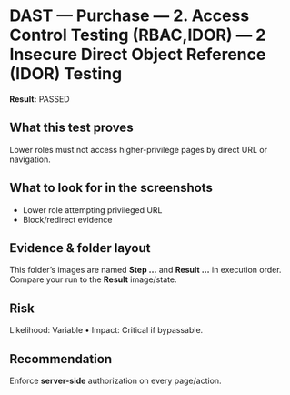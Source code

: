 ﻿# DAST — Purchase — 2. Access Control Testing (RBAC,IDOR) — 2 Insecure Direct Object Reference (IDOR) Testing

**Result:** PASSED

## What this test proves

Lower roles must not access higher-privilege pages by direct URL or navigation.

## What to look for in the screenshots

- Lower role attempting privileged URL
- Block/redirect evidence

## Evidence & folder layout

This folder’s images are named **Step …** and **Result …** in execution order. Compare your run to the **Result** image/state.

## Risk

Likelihood: Variable • Impact: Critical if bypassable.

## Recommendation

Enforce **server-side** authorization on every page/action.


